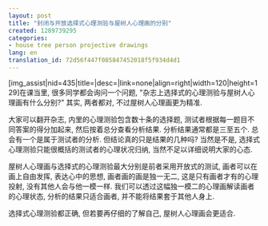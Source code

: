 ```yaml
---
layout: post
title: "封闭与开放选择式心理测验与屋树人心理画的分别"
created: 1289739295
categories:
- house tree person projective drawings
lang: en
translation_id: 72d56f447f085847452018f5f934d4d1
---
```

<!--break-->
<p>[img_assist|nid=435|title=|desc=|link=none|align=right|width=120|height=129]在课当里, 很多同学都会询问一个问题, "杂志上选择式的心理测验与屋树人心理画有什么分别?" 其实, 两者都对, 不过屋树人心理画更为精准.</p>

<p>大家可以翻开杂志, 内里的心理测验包含数十条的选择题, 测试者根据每一题目不同答案的得分加起来, 然后按着总分查看分析结果. 分析结果通常都是三至五个. 总会有一个是属于测试者的分析. 但结论真的只是结果的几种吗? 当然是不是, 选择式心理测验只能很概括的测试者的心理状况归纳, 当然不足以详细说明大家的心态.</p>

<p>屋树人心理画与选择式的心理测验最大分别是前者采用开放式的测试, 画者可以在画上自由发挥, 表达心中的思想, 画者画的画是独一无二, 这是只有画者才有的心理投射, 没有其他人会与他一模一样. 我们可以透过这幅独一模二的心理画解读画者的心理状态, 分析的结果只适合画者, 并不能将结果套于其他人身上.</p>

<p>选择式心理测验都正确, 但若要再仔细的了解自己, 屋树人心理画会更适合.</p>
